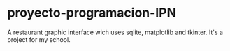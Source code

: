 # proyecto-programacion-IPN
A restaurant graphic interface wich uses sqlite, matplotlib and tkinter. It's a project for my school.
